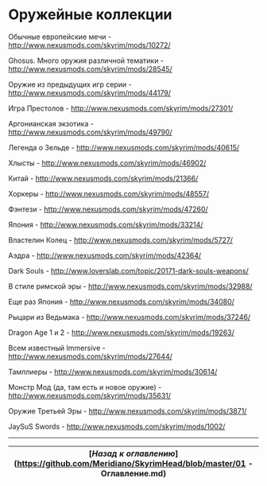 # Оружейные коллекции

Обычные европейские мечи - http://www.nexusmods.com/skyrim/mods/10272/

Ghosus. Много оружия различной тематики - http://www.nexusmods.com/skyrim/mods/28545/

Оружие из предыдущих игр серии - http://www.nexusmods.com/skyrim/mods/44179/

Игра Престолов - http://www.nexusmods.com/skyrim/mods/27301/

Аргонианская экзотика - http://www.nexusmods.com/skyrim/mods/49790/

Легенда о Зельде - http://www.nexusmods.com/skyrim/mods/40615/

Хлысты - http://www.nexusmods.com/skyrim/mods/46902/

Китай - http://www.nexusmods.com/skyrim/mods/21366/

Хоркеры - http://www.nexusmods.com/skyrim/mods/48557/

Фэнтези - http://www.nexusmods.com/skyrim/mods/47260/

Япония - http://www.nexusmods.com/skyrim/mods/33214/

Властелин Колец - http://www.nexusmods.com/skyrim/mods/5727/

Аэдра - http://www.nexusmods.com/skyrim/mods/42364/

Dark Souls - http://www.loverslab.com/topic/20171-dark-souls-weapons/

В стиле римской эры - http://www.nexusmods.com/skyrim/mods/32988/

Еще раз Япония - http://www.nexusmods.com/skyrim/mods/34080/

Рыцари из Ведьмака - http://www.nexusmods.com/skyrim/mods/37246/

Dragon Age 1 и 2 - http://www.nexusmods.com/skyrim/mods/19263/

Всем известный Immersive - http://www.nexusmods.com/skyrim/mods/27644/

Тамплиеры - http://www.nexusmods.com/skyrim/mods/30614/

Монстр Мод (да, там есть и новое оружие) - http://www.nexusmods.com/skyrim/mods/35631/

Оружие Третьей Эры - http://www.nexusmods.com/skyrim/mods/3871/

JaySuS Swords - http://www.nexusmods.com/skyrim/mods/1002/

------

|[*Назад к оглавлению*](https://github.com/Meridiano/SkyrimHead/blob/master/01 - Оглавление.md)|
|:---:|
